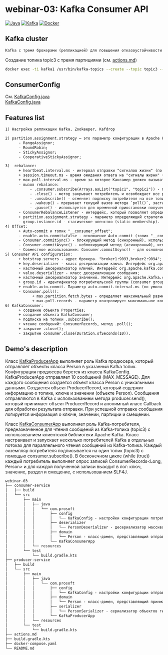 # webinar-03: Kafka Consumer API
[![Java](https://img.shields.io/badge/Java-E43222??style=for-the-badge&logo=openjdk&logoColor=FFFFFF)](https://www.java.com/)
[![Kafka](https://img.shields.io/badge/Kafka-000000??style=for-the-badge&logo=apachekafka)](https://kafka.apache.org/)
[![Docker](https://img.shields.io/badge/Docker-0E2B62??style=for-the-badge&logo=Docker&logoColor=FFFFFF)](https://www.docker.com/)

## Kafka cluster
```txt
Kafka с тремя брокерами (репликацией) для повышения отказоустойчивости и масштабируемости системы
```

Создание топика topic3 с тремя партициями (см. [actions.md](actions.md))
```sh
docker exec -ti kafka1 /usr/bin/kafka-topics --create --topic topic3 --partitions 3 --replication-factor 1 --bootstrap-server localhost:9191
```

## ConsumerConfig

См. [KafkaConfig.java](consumer-service%2Fsrc%2Fmain%2Fjava%2Fcom%2Fprosoft%2Fconfig%2FKafkaConfig.java)  
    [KafkaConfig.java](producer-service%2Fsrc%2Fmain%2Fjava%2Fcom%2Fprosoft%2Fconfig%2FKafkaConfig.java)  


## Features list

```txt
1) Настройка репликации Kafka, Zookeeper, Kafdrop 

2) partition.assignment.strategy — это параметр конфигурации в Apache Kafka, который определяет стратегию распределения партиций топика между консюмерами в группе консюмеров (Consumer Group)
      - RangeAssignor;
      - RoundRobin;
      - StickyAssignor; 
      - CooperativeStickyAssignor; 

3)  rebalance:
      + heartbeat.interval.ms - интервал отправки "сигналов жизни" (по умолч. 3 сек);
      + session.timeout.ms - время ожидания ответа на "сигналы жизни" (по умолч. 10 сек);
      + max.poll.interval.ms - время за которое Кансамер должен вызывать .poll() (по умолч. 5 мин); 
      - вызов rebalance:
           - .consumer.subscribe(Arrays.asList("topic1", "topic2")) - подписка на топик; 
           - .close() - метод закрывает потребитель и освобождает все ресурсы;
           - .unsubscribe() - отменяет подписку потребителя на все топики;
           - .wakeup() - прерывает текущий вызов метода `poll()`, заставляя его немедленно выбросить WakeupException;
           - .pause() - используется для временной приостановки получения данных из определённых партиций топика;
      - ConsumerRebalanceListener - интерфейс, который позволяет определить, что делать в случае ребалансировки; 
      + partition.assignment.strategy - параметр определяющий стратегию выбора для перераспределения партиций (RangeAssignor (по умолчанию), RoundRobin, StickyAssignor, CooperativeStickyAssignor); 
      - group.instance.id - статическое членство (static membership).   
4) Offset:
      + Auto-commit и топик "__consumer_offset";
      - enable.auto.commit=false - отключение Auto-commit (топик "__consumer_offset" не используется);
      - Consumer.commitSync() - блокирующий метод (синхронный), используется для ручной записи оффсета Консамером в топик "__consumer_offset";
      - Consumer.commitAsync() - неблокирующий метод (асинхронный), используется для ручной записи оффсета Консамером в топик "__consumer_offset". Возможно использовать Callback;
      - Совместное использование: Consumer.commitAsync() - для основного чтения. Consumer.commitSync() - перед закрытием Consumer в (finally);
5) Consumer API configuration:
      + botstrap.servers - адрес брокера. "broker1:9093,broker2:9094";
      + key.deserializer - класс десерилизации ключа. Интерфейс org.apache.kafka.common.serialization.Deserializer; 
      - кастомный десериализатор ключей. Интерфейс org.apache.kafka.common.serialization.Deserializer. Методы: configure, deserialize и close;
      + value.deserializer - класс десериализации сообщения;
      + кастомный десериализатор значений. Интерфейс org.apache.kafka.common.serialization.Deserializer. Методы: configure, deserialize; 
      + group.id - идентификатор потребительской группы (consumer group);
      + enable.auto.commit. Параметр auto.commit.interval.ms (по умолч. 5 сек);
      - Consumer.poll(): 
            + max.partition.fetch.bytes - определяет максимальный размер данных, которые потребитель может запросить за один раз из каждой партиции (Значение по умолчанию составляет 1 мегабайт (1048576 байт)); 
            + max.poll.records - параметр контролирует максимальное количество записей, которое потребитель может получить в одном вызове метода `poll()`. Он позволяет ограничить количество сообщений, которое потребитель может обработать за один раз, что может быть полезно для контроля нагрузки на потребителя. (Значение по умолчанию: 500);
6) KafkaConsumer:
      + создание объекта Properties;
      + создание объекта KafkaConsumer;  
      + подписка на топики .subscribe(); 
      + чтение сообщений: ConsumerRecords, метод .poll();
      + закрытие .close();
      - закрытие consumer.close(Duration.ofSeconds(10)). 
```

## Demo's description

Класс [KafkaProducerApp](https://github.com/sproshchaev/kafka-for-developers/blob/base/webinar-03/producer-service/src/main/java/com/prosoft/KafkaProducerApp.java) выполняет роль Kafka продюсера, который отправляет объекты класса Person в указанный Kafka топик.
Конфигурация продюсера берется из класса KafkaConfig. KafkaProducerApp отправляет 10 сообщений (MAX_MESSAGE).
Для каждого сообщения создается объект класса Person с уникальными данными. Создается объект ProducerRecord, 
который содержит информацию о топике, ключе и значении (объекте Person).
Сообщения отправляются в Kafka с использованием метода producer.send(), который принимает объект ProducerRecord и 
анонимный класс Callback для обработки результата отправки.
При успешной отправке сообщения логируется информация о ключе, значении, партиции и смещении.  

Класс [KafkaConsumerApp](https://github.com/sproshchaev/kafka-for-developers/blob/base/webinar-03/consumer-service/src/main/java/com/prosoft/KafkaConsumerApp.java) выполняет роль Kafka-потребителя, предназначенное для чтения сообщений из Kafka-топика (topic3) 
с использованием клиентской библиотеки Apache Kafka. Класс настраивает и запускает несколько потребителей Kafka в отдельных 
потоках для параллельного чтения сообщений из Kafka-топика.
Каждый экземпляр потребителя подписывается на один топик (topic3) с помощью consumer.subscribe().
В бесконечном цикле (while (true)) каждый потребитель выполняет опрос записей ConsumerRecords<Long, Person> 
и для каждой полученной записи выаодит в лог: ключ, значение, раздел и смещение, с использованием SLF4J.  

```txt
webinar-03
├── consumer-service
│   ├── build
│   └── src
│       ├── main
│       │   ├── java
│       │   │   └── com.prosoft
│       │   │       ├── config
│       │   │       │   └── KafkaConfig - настройки конфигурации потребителя Kafka
│       │   │       ├── deserializer
│       │   │       │   └── PersonDeserializer - десериализатор массива байт из Kafka в объекты типа Person
│       │   │       ├── domain
│       │   │       │   └── Person - класс-домен, представляющий отправляемые объекты
│       │   │       └── KafkaConsumerApp
│       │   └── resources
│       └── test
│           └── build.gradle.kts
├── producer-service
│   ├── build
│   └── src
│       ├── main
│       │   ├── java
│       │   │   └── com.prosoft
│       │   │       ├── config
│       │   │       │   └── KafkaConfig - настройки конфигурации отправителя Kafka
│       │   │       ├── domain
│       │   │       │   └── Person - класс-домен, представляющий принмаемые объекты
│       │   │       ├── serializer
│       │   │       │   └── PersonSerializer - сериализатор объектов типа Person в массив байт
│       │   │       └── KafkaProducerApp
│       │   └── resources
│       └── test
│           └── build.gradle.kts
├── actions.md
├── build.gradle.kts
├── docker-compose.yaml
└── README.md
```
